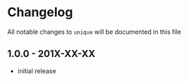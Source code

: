 # Changelog

All notable changes to `unique` will be documented in this file

## 1.0.0 - 201X-XX-XX

- initial release

